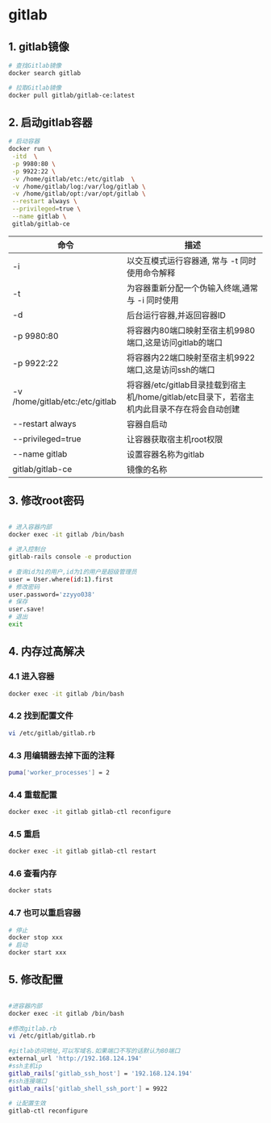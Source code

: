# gitlab

## 1. gitlab镜像

```sh
# 查找Gitlab镜像
docker search gitlab

# 拉取Gitlab镜像
docker pull gitlab/gitlab-ce:latest
```

## 2. 启动gitlab容器

```sh
# 启动容器
docker run \
 -itd  \
 -p 9980:80 \
 -p 9922:22 \
 -v /home/gitlab/etc:/etc/gitlab  \
 -v /home/gitlab/log:/var/log/gitlab \
 -v /home/gitlab/opt:/var/opt/gitlab \
 --restart always \
 --privileged=true \
 --name gitlab \
 gitlab/gitlab-ce
```

| 命令                            | 描述                                                         |
| ------------------------------- | ------------------------------------------------------------ |
| -i                              | 以交互模式运行容器通, 常与 -t 同时使用命令解释               |
| -t                              | 为容器重新分配一个伪输入终端,通常与 -i 同时使用              |
| -d                              | 后台运行容器,并返回容器ID                                    |
| -p 9980:80                      | 将容器内80端口映射至宿主机9980端口,这是访问gitlab的端口      |
| -p 9922:22                      | 将容器内22端口映射至宿主机9922端口,这是访问ssh的端口         |
| -v /home/gitlab/etc:/etc/gitlab | 将容器/etc/gitlab目录挂载到宿主机/home/gitlab/etc目录下，若宿主机内此目录不存在将会自动创建 |
| --restart always                | 容器自启动                                                   |
| --privileged=true               | 让容器获取宿主机root权限                                     |
| --name gitlab                   | 设置容器名称为gitlab                                         |
| gitlab/gitlab-ce                | 镜像的名称                                                   |

## 3. 修改root密码

```sh

# 进入容器内部
docker exec -it gitlab /bin/bash
 
# 进入控制台
gitlab-rails console -e production
 
# 查询id为1的用户,id为1的用户是超级管理员
user = User.where(id:1).first
# 修改密码
user.password='zzyyo038'
# 保存
user.save!
# 退出
exit

```

## 4. 内存过高解决

### 4.1 进入容器

```sh
docker exec -it gitlab /bin/bash
```

### 4.2 找到配置文件

```sh
vi /etc/gitlab/gitlab.rb
```

### 4.3 用编辑器去掉下面的注释

```sh
puma['worker_processes'] = 2
```

### 4.4 重载配置

```sh
docker exec -it gitlab gitlab-ctl reconfigure
```

### 4.5 重启

```sh
docker exec -it gitlab gitlab-ctl restart
```

### 4.6 查看内存

```sh
docker stats
```

### 4.7 也可以重启容器

```sh
# 停止
docker stop xxx
# 启动
docker start xxx
```

## 5. 修改配置

```sh

#进容器内部
docker exec -it gitlab /bin/bash
 
#修改gitlab.rb
vi /etc/gitlab/gitlab.rb
 
#gitlab访问地址,可以写域名.如果端口不写的话默认为80端口
external_url 'http://192.168.124.194'
#ssh主机ip
gitlab_rails['gitlab_ssh_host'] = '192.168.124.194'
#ssh连接端口
gitlab_rails['gitlab_shell_ssh_port'] = 9922
 
# 让配置生效
gitlab-ctl reconfigure
```

